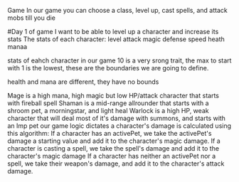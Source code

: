 Game
In our game you can choose a class, level up, cast spells, and attack mobs till you die

#Day 1 of game
I want to be able to level up a character and increase its stats
The stats of each character: 
level attack magic defense speed heath manaa

stats of eahch character
in our game 10 is a very srong trait, the max to start with 1 is the lowest, these are the boundaries we are going to define.

health and mana are different, they have no bounds

Mage is a high mana, high magic but low HP/attack character that starts with fireball spell
Shaman is a mid-range allrounder that starts with a shroom pet, a morningstar, and light heal
Warlock is a high HP, weak character that will deal most of it's damage with summons, and starts with an Imp pet
our game logic dictates a character's damage is calculated using this algorithm:
If a character has an activePet, we take the activePet's damage a starting value and add it to the character's magic damage.
If a character is casting a spell, we take the spell's damage and add it to the character's magic damage
If a character has neither an activePet nor a spell, we take their weapon's damage, and add it to the character's attack damage.